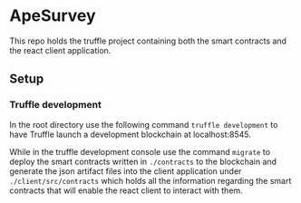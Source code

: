 # ApeSurvey

This repo holds the truffle project containing both the smart contracts and the react client application.

## Setup

### Truffle development

In the root directory use the following command `truffle development` to
have Truffle launch a development blockchain at localhost:8545.

While in the truffle development console use the command `migrate` to deploy the
smart contracts written in `./contracts` to the blockchain and generate the
json artifact files into the client application under `./client/src/contracts`
which holds all the information regarding the smart contracts that will enable
the react client to interact with them.
